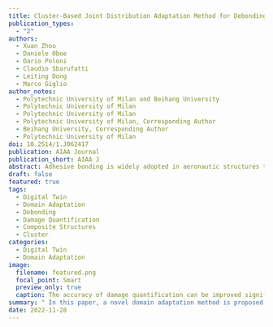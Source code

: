 ```yaml
---
title: Cluster-Based Joint Distribution Adaptation Method for Debonding Quantification in Composite Structures
publication_types:
  - "2"
authors:
  - Xuan Zhou
  - Daniele Oboe
  - Dario Poloni
  - Claudio Sbarufatti
  - Leiting Dong
  - Marco Giglio
author_notes:
  - Polytechnic University of Milan and Beihang University
  - Polytechnic University of Milan
  - Polytechnic University of Milan
  - Polytechnic University of Milan, Corresponding Author
  - Beihang University, Corresponding Author
  - Polytechnic University of Milan
doi: 10.2514/1.J062417
publication: AIAA Journal
publication_short: AIAA J
abstract: Adhesive bonding is widely adopted in aeronautic structures to join composite materials or to repair damaged substrates. However, one of the most common failure modes for this type of joint is debonding under fatigue loading. In the past years, it has been proven that deboning quantification is feasible, given that abundant experimental data are available. In this context, using domain adaptation to assist diagnostic tasks based on labeled data from similar structures or simulations would be thoroughly beneficial. However, most domain adaptation methods are designed for classifications and cannot efficiently address regressions. A fuzzy-set-based joint distribution adaptation for regression method has been developed by the authors, tackling regression problems but being limited to single outputs. The novelty presented in this paper exploits clustering techniques to approach multi-output problems, adopting a modified multikernel maximum mean discrepancy to improve the domain discrepancy metric. The proposed method is applied to cracked lap shear specimens to assist debonding quantification. Several domain adaptations are investigated from simulations to experiments, and from one specimen to another, proving that the accuracy of damage quantification can be improved significantly in realistic environments. It is envisioned that the proposed approach could be integrated into fleet-level digital twins for nominally identical but heterogeneous systems.
draft: false
featured: true
tags:
  - Digital Twin
  - Domain Adaptation
  - Debonding
  - Damage Quantification
  - Composite Structures
  - Cluster
categories:
  - Digital Twin
  - Domain Adaptation
image:
  filename: featured.png
  focal_point: Smart
  preview_only: true
  caption: The accuracy of damage quantification can be improved significantly by the proposed method in realistic environments
summary: " In this paper, a novel domain adaptation method is proposed to assist diagnostic tasks based on labeled data from similar structures or simulations and is then applied to cracked lap shear specimens to assist debonding quantification."
date: 2022-11-28
---
```

